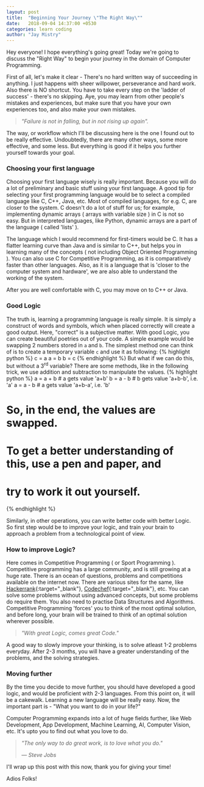```yaml
---
layout: post
title:  "Beginning Your Journey \"The Right Way\""
date:   2018-09-04 14:37:00 +0530
categories: learn coding
author: "Jay Mistry"
---
```


Hey everyone! I hope everything's going great! Today we're going to discuss the "Right Way" to begin your journey in the domain of Computer Programming.

First of all, let's make it clear - There's no hard written way of succeeding in anything. I just happens with sheer willpower, perseverance and hard work. Also there is NO shortcut. You have to take every step on the 'ladder of success' - there's no skipping. Aye, you may learn from other people's mistakes and experiences, but make sure that you have your own experiences too, and also make your own mistakes.

><i>"Failure is not in falling, but in not rising up again".</i>

The way, or workflow which I'll be discussing here is the one I found out to be really effective. Undoubtedly, there are many other ways, some more effective, and some less. But everything is good if it helps you further yourself towards your goal.

### Choosing your first language
Choosing your first language wisely is really important. Because you will do a lot of preliminary and basic stuff using your first language. A good tip for selecting your first programming language would be to select a compiled language like C, C++, Java, etc. Most of compiled languages, for e.g. C, are closer to the system. C doesn't do a lot of stuff for us; for example, implementing dynamic arrays ( arrays with variable size ) in C is not so easy. But in interpreted languages, like Python, dynamic arrays are a part of the language ( called 'lists' ).

The language which I would recommend for first-timers would be C. It has a flatter learning curve than Java and is similar to C++, but helps you in learning many of the concepts ( not including Object Oriented Programming ). You can also use C for Competitive Programming, as it is comparatively faster than other languages. Also, as it is a language that is 'closer to the computer system and hardware', we are also able to understand the working of the system.

After you are well comfortable with C, you may move on to C++ or Java.

### Good Logic
The truth is, learning a programming language is really simple. It is simply a construct of words and symbols, which when placed correctly will create a good output. Here, "correct" is a subjective matter. With good Logic, you can create beautiful poetries out of your code. A simple example would be swapping 2 numbers stored in `a` and `b`. The simplest method one can think of is to create a temporary variable `c` and use it as following:
{% highlight python %}
c = a
a = b
b = c
{% endhighlight %}
But what if we can do this, but without a 3<sup>rd</sup> variable? There are some methods, like in the following trick, we use addition and subtraction to manipulate the values.
{% highlight python %}
a = a + b # a gets value 'a+b'
b = a - b # b gets value 'a+b-b', i.e. 'a'
a = a - b # a gets value 'a+b-a', i.e. 'b'
# So, in the end, the values are swapped.
# To get a better understanding of this, use a pen and paper, and
# try to work it out yourself.
{% endhighlight %}


Similarly, in other operations, you can write better code with better Logic. So first step would be to improve your logic, and train your brain to approach a problem from a technological point of view.

### How to improve Logic?
Here comes in Competitive Programming ( or Sport Programming ). Competitive programming has a large community, and is still growing at a huge rate. There is an ocean of questions, problems and competitions available on the internet now. There are various sites for the same, like [Hackerrank](https://www.hackerrank.com){:target="_blank"}, [Codechef](https://www.codechef.com){:target="_blank"}, etc. You can solve some problems without using advanced concepts, but some problems do require them. You also need to practise Data Structures and Algorithms. Competitive Programming 'forces' you to think of the most optimal solution, and before long, your brain will be trained to think of an optimal solution wherever possible. 

> <i>"With great Logic, comes great Code."</i>

A good way to slowly improve your thinking, is to solve atleast 1-2 problems everyday. After 2-3 months, you will have a greater understanding of the problems, and the solving strategies.

### Moving further
By the time you decide to move further, you should have developed a good logic, and would be proficient with 2-3 languages. From this point on, it will be a cakewalk. Learning a new language will be really easy. Now, the important part is - "What you want to do in your life?"

Computer Programming expands into a lot of huge fields further, like Web Development, App Development, Machine Learning, AI, Computer Vision, etc. It's upto you to find out what you love to do.


><i>"The only way to do great work, is to love what you do."</i>
>
> &mdash; <cite>Steve Jobs</cite>

I'll wrap up this post with this now, thank you for giving your time!

Adios Folks!
